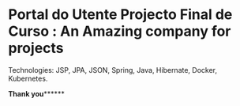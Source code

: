 Portal do Utente Projecto Final de Curso : An Amazing company for projects
==============================================================
Technologies: JSP, JPA, JSON, Spring, Java, Hibernate, Docker, Kubernetes.

********************************************************************************Thank you**************************************************************************************
